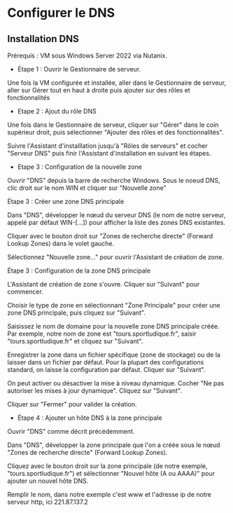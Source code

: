 # **Configurer le DNS**

## Installation DNS

Prérequis :
VM sous Windows Server 2022 via Nutanix.

- Étape 1 : Ouvrir le Gestionnaire de serveur.

Une fois la VM configurée et installée, aller dans le Gestionnaire de serveur, aller sur Gérer tout en haut à droite puis ajouter sur des rôles et fonctionnalités

- Etape 2 : Ajout du rôle DNS

Une fois dans le Gestionnaire de serveur, cliquer sur "Gérer" dans le coin supérieur droit, puis sélectionner "Ajouter des rôles et des fonctionnalités".

Suivre l'Assistant d'installlation jusqu'à "Rôles de serveurs" et cocher "Serveur DNS" puis finir l'Assistant d'installation en suivant les étapes.

- Etape 3 : Configuration de la nouvelle zone

Ouvrir "DNS" depuis la barre de recherche Windows. Sous le noeud DNS, clic droit sur le nom WIN et cliquer sur "Nouvelle zone"

Étape 3 : Créer une zone DNS principale

Dans "DNS", développer le nœud du serveur DNS (le nom de notre serveur, appelé par défaut WIN-[...]) pour afficher la liste des zones DNS existantes.

Cliquer avec le bouton droit sur "Zones de recherche directe" (Forward Lookup Zones) dans le volet gauche.

Sélectionnez "Nouvelle zone..." pour ouvrir l'Assistant de création de zone.

Étape 3 : Configuration de la zone DNS principale

L'Assistant de création de zone s'ouvre. Cliquer sur "Suivant" pour commencer.

Choisir le type de zone en sélectionnant "Zone Principale" pour créer une zone DNS principale, puis cliquez sur "Suivant".

Saisissez le nom de domaine pour la nouvelle zone DNS principale créée. Par exemple, notre nom de zone est "tours.sportludique.fr", saisir "tours.sportludique.fr" et cliquez sur "Suivant".

Enregistrer la zone dans un fichier spécifique (zone de stockage) ou de la laisser dans un fichier par défaut. Pour la plupart des configurations standard, on laisse la configuration par défaut. Cliquer sur "Suivant".

On peut activer ou désactiver la mise à niveau dynamique. Cocher "Ne pas autoriser les mises à jour dynamique". Cliquez sur "Suivant".

Cliquer sur "Fermer" pour valider la création.

- Étape 4 : Ajouter un hôte DNS à la zone principale

Ouvrir "DNS" comme décrit précédemment.

Dans "DNS", développer la zone principale que l'on a créée sous le nœud "Zones de recherche directe" (Forward Lookup Zones).

Cliquez avec le bouton droit sur la zone principale (de notre exemple, "tours.sportludique.fr") et sélectionner "Nouvel hôte (A ou AAAA)" pour ajouter un nouvel hôte DNS.

Remplir le nom, dans notre exemple c'est www et l'adresse ip de notre serveur http, ici 221.87.137.2


